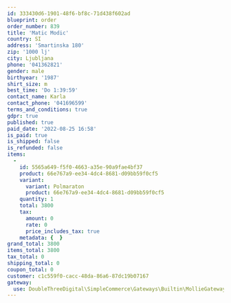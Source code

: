 ```yaml
---
id: 333430d6-1901-48f6-bf8c-71d438f602ad
blueprint: order
order_number: 839
title: 'Matic Modic'
country: SI
address: 'Smartinska 180'
zip: '1000 lj'
city: Ljubljana
phone: '041362821'
gender: male
birthyear: '1987'
shirt_size: m
best_time: 'Do 1:39:59'
contact_name: Karla
contact_phone: '041696599'
terms_and_conditions: true
gdpr: true
published: true
paid_date: '2022-08-25 16:58'
is_paid: true
is_shipped: false
is_refunded: false
items:
  -
    id: 5565a649-f5f0-4663-a35e-90a9fae4bf37
    product: 66e767a9-ee34-4dc4-8681-d09bb59f0cf5
    variant:
      variant: Polmaraton
      product: 66e767a9-ee34-4dc4-8681-d09bb59f0cf5
    quantity: 1
    total: 3800
    tax:
      amount: 0
      rate: 0
      price_includes_tax: true
    metadata: {  }
grand_total: 3800
items_total: 3800
tax_total: 0
shipping_total: 0
coupon_total: 0
customer: c1c559f0-cacc-48da-86a6-87dc19b07167
gateway:
  use: DoubleThreeDigital\SimpleCommerce\Gateways\Builtin\MollieGateway
---
```


